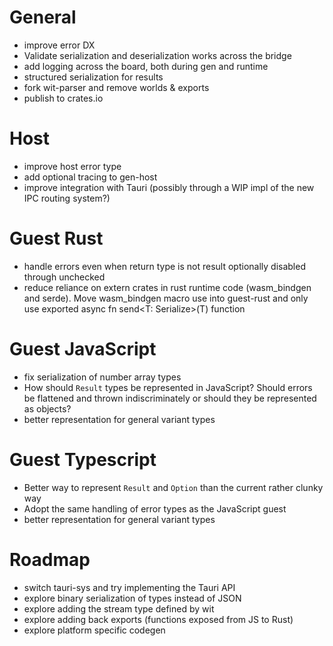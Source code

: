 # General

- improve error DX
- Validate serialization and deserialization works across the bridge
- add logging across the board, both during gen and runtime
- structured serialization for results
- fork wit-parser and remove worlds & exports
- publish to crates.io

# Host

- improve host error type
- add optional tracing to gen-host
- improve integration with Tauri (possibly through a WIP impl of the new IPC routing system?)

# Guest Rust

- handle errors even when return type is not result optionally disabled through unchecked
- reduce reliance on extern crates in rust runtime code (wasm_bindgen and serde). Move wasm_bindgen macro use into guest-rust and only use exported async fn send<T: Serialize>(T) function

# Guest JavaScript

- fix serialization of number array types
- How should `Result` types be represented in JavaScript? Should errors be flattened and thrown indiscriminately or should they be represented as objects?
- better representation for general variant types

# Guest Typescript

- Better way to represent `Result` and `Option` than the current rather clunky way
- Adopt the same handling of error types as the JavaScript guest
- better representation for general variant types

# Roadmap

- switch tauri-sys and try implementing the Tauri API
- explore binary serialization of types instead of JSON
- explore adding the stream type defined by wit
- explore adding back exports (functions exposed from JS to Rust)
- explore platform specific codegen